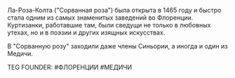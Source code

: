 Ла-Роза-Колта ("Сорванная роза") была открыта в 1465 году и быстро стала одним из самых знаменитых заведений во Флоренции. Куртизанки, работавшие там, были сведущи не только в любовных утехах, но и в поэзии и других изящных искусствах.

В "Сорванную розу" заходили даже члены Синьории, а иногда и один из Медичи.







TEG FOUNDER:
#ФЛОРЕНЦИИ
#МЕДИЧИ